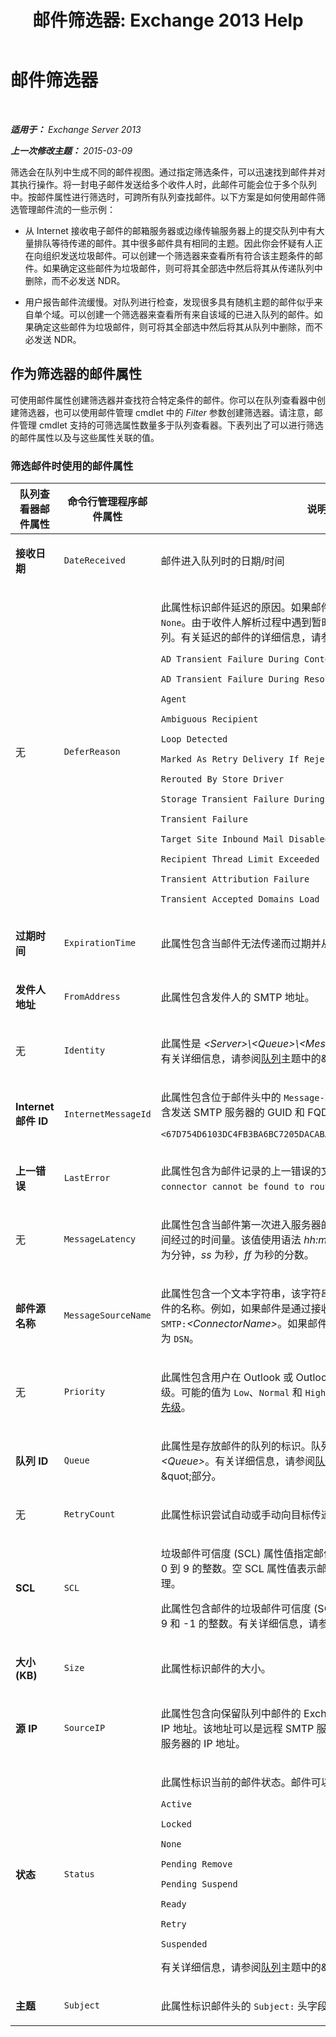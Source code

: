 ﻿---
title: '邮件筛选器: Exchange 2013 Help'
TOCTitle: 邮件筛选器
ms:assetid: 8e6187c1-76f0-49da-bc24-2ab57cfb3c2c
ms:mtpsurl: https://technet.microsoft.com/zh-cn/library/Bb123714(v=EXCHG.150)
ms:contentKeyID: 50491013
ms.date: 05/21/2018
mtps_version: v=EXCHG.150
ms.translationtype: MT
---

# 邮件筛选器

 

_**适用于：** Exchange Server 2013_

_**上一次修改主题：** 2015-03-09_

筛选会在队列中生成不同的邮件视图。通过指定筛选条件，可以迅速找到邮件并对其执行操作。将一封电子邮件发送给多个收件人时，此邮件可能会位于多个队列中。按邮件属性进行筛选时，可跨所有队列查找邮件。以下方案是如何使用邮件筛选管理邮件流的一些示例：

  - 从 Internet 接收电子邮件的邮箱服务器或边缘传输服务器上的提交队列中有大量排队等待传递的邮件。其中很多邮件具有相同的主题。因此你会怀疑有人正在向组织发送垃圾邮件。可以创建一个筛选器来查看所有符合该主题条件的邮件。如果确定这些邮件为垃圾邮件，则可将其全部选中然后将其从传递队列中删除，而不必发送 NDR。

  - 用户报告邮件流缓慢。对队列进行检查，发现很多具有随机主题的邮件似乎来自单个域。可以创建一个筛选器来查看所有来自该域的已进入队列的邮件。如果确定这些邮件为垃圾邮件，则可将其全部选中然后将其从队列中删除，而不必发送 NDR。

## 作为筛选器的邮件属性

可使用邮件属性创建筛选器并查找符合特定条件的邮件。你可以在队列查看器中创建筛选器，也可以使用邮件管理 cmdlet 中的 *Filter* 参数创建筛选器。请注意，邮件管理 cmdlet 支持的可筛选属性数量多于队列查看器。下表列出了可以进行筛选的邮件属性以及与这些属性关联的值。

### 筛选邮件时使用的邮件属性

<table>
<colgroup>
<col style="width: 33%" />
<col style="width: 33%" />
<col style="width: 33%" />
</colgroup>
<thead>
<tr class="header">
<th>队列查看器邮件属性</th>
<th>命令行管理程序邮件属性</th>
<th>说明</th>
</tr>
</thead>
<tbody>
<tr class="odd">
<td><p><strong>接收日期</strong></p></td>
<td><p><code>DateReceived</code></p></td>
<td><p>邮件进入队列时的日期/时间</p></td>
</tr>
<tr class="even">
<td><p>无</p></td>
<td><p><code>DeferReason</code></p></td>
<td><p>此属性标识邮件延迟的原因。如果邮件未延迟，则此属性的值为 <code>None</code>。由于收件人解析过程中遇到暂时错误，延迟的邮件返回到提交队列。有关延迟的邮件的详细信息，请参阅<a href="recipient-resolution-exchange-2013-help.md">收件人解析</a>。可能的值是：</p>
<p><code>AD Transient Failure During Content Conversion</code></p>
<p><code>AD Transient Failure During Resolve</code></p>
<p><code>Agent</code></p>
<p><code>Ambiguous Recipient</code></p>
<p><code>Loop Detected</code></p>
<p><code>Marked As Retry Delivery If Rejected</code></p>
<p><code>Rerouted By Store Driver</code></p>
<p><code>Storage Transient Failure During Content Conversion</code></p>
<p><code>Transient Failure</code></p>
<p><code>Target Site Inbound Mail Disabled</code></p>
<p><code>Recipient Thread Limit Exceeded</code></p>
<p><code>Transient Attribution Failure</code></p>
<p><code>Transient Accepted Domains Load Failure</code></p></td>
</tr>
<tr class="odd">
<td><p><strong>过期时间</strong></p></td>
<td><p><code>ExpirationTime</code></p></td>
<td><p>此属性包含当邮件无法传递而过期并从队列中删除时的日期/时间。</p></td>
</tr>
<tr class="even">
<td><p><strong>发件人地址</strong></p></td>
<td><p><code>FromAddress</code></p></td>
<td><p>此属性包含发件人的 SMTP 地址。</p></td>
</tr>
<tr class="odd">
<td><p>无</p></td>
<td><p><code>Identity</code></p></td>
<td><p>此属性是 <em>&lt;Server&gt;\&lt;Queue&gt;\&lt;MessageInteger&gt;</em> 形式的邮件标识。有关详细信息，请参阅<a href="queues-exchange-2013-help.md">队列</a>主题中的&amp;quot;邮件标识&amp;quot;部分。</p></td>
</tr>
<tr class="even">
<td><p><strong>Internet 邮件 ID</strong></p></td>
<td><p><code>InternetMessageId</code></p></td>
<td><p>此属性包含位于邮件头中的 <code>Message-ID:</code> 标头字段的值。该值表示为包含发送 SMTP 服务器的 GUID 和 FQDN 的电子邮件地址。例如：</p>
<p><code>&lt;67D754D6103DC4FB3BA6BC7205DACABA61231@mailbox01.contoso.com&gt;</code></p></td>
</tr>
<tr class="odd">
<td><p><strong>上一错误</strong></p></td>
<td><p><code>LastError</code></p></td>
<td><p>此属性包含为邮件记录的上一错误的文本。例如，<code>A matching connector cannot be found to route the external recipient</code>。</p></td>
</tr>
<tr class="even">
<td><p>无</p></td>
<td><p><code>MessageLatency</code></p></td>
<td><p>此属性包含当邮件第一次进入服务器的提交队列时与邮件放入队列时之间经过的时间量。该值使用语法 <em>hh:mm:ss.ff</em>，其中 <em>hh</em> 为小时，<em>mm</em> 为分钟，<em>ss</em> 为秒，<em>ff</em> 为秒的分数。</p></td>
</tr>
<tr class="odd">
<td><p><strong>邮件源名称</strong></p></td>
<td><p><code>MessageSourceName</code></p></td>
<td><p>此属性包含一个文本字符串，该字符串指示将邮件提交到队列的传输组件的名称。例如，如果邮件是通过接收连接器传入的，则该值为：<code>SMTP:</code><em>&lt;ConnectorName&gt;</em>。如果邮件是传递状态通知 (DSN)，则该值为 <code>DSN</code>。</p></td>
</tr>
<tr class="even">
<td><p>无</p></td>
<td><p><code>Priority</code></p></td>
<td><p>此属性包含用户在 Outlook 或 Outlook Web App 中分配的邮件优先级。可能的值为 <code>Low</code>、<code>Normal</code> 和 <code>High</code>。有关详细信息，请参阅<a href="priority-queuing-exchange-2013-help.md">排队优先级</a>。</p></td>
</tr>
<tr class="odd">
<td><p><strong>队列 ID</strong></p></td>
<td><p><code>Queue</code></p></td>
<td><p>此属性是存放邮件的队列的标识。队列标识使用语法 <em>&lt;Server&gt;\&lt;Queue&gt;</em>。有关详细信息，请参阅<a href="queues-exchange-2013-help.md">队列</a>主题中的&amp;quot;队列标识&amp;quot;部分。</p></td>
</tr>
<tr class="even">
<td><p>无</p></td>
<td><p><code>RetryCount</code></p></td>
<td><p>此属性标识尝试自动或手动向目标传递邮件的次数。</p></td>
</tr>
<tr class="odd">
<td><p><strong>SCL</strong></p></td>
<td><p><code>SCL</code></p></td>
<td><p>垃圾邮件可信度 (SCL) 属性值指定邮件的 SCL。有效的 SCL 条目是从 0 到 9 的整数。空 SCL 属性值表示邮件尚未经过内容筛选器代理的处理。</p>
<p>此属性包含邮件的垃圾邮件可信度 (SCL) 值。有效 SCL 条目为从 0 到 9 和 -1 的整数。有关详细信息，请参阅<a href="spam-confidence-level-threshold-exchange-2013-help.md">垃圾邮件可信度阈值</a>。</p></td>
</tr>
<tr class="even">
<td><p><strong>大小 (KB)</strong></p></td>
<td><p><code>Size</code></p></td>
<td><p>此属性标识邮件的大小。</p></td>
</tr>
<tr class="odd">
<td><p><strong>源 IP</strong></p></td>
<td><p><code>SourceIP</code></p></td>
<td><p>此属性包含向保留队列中邮件的 Exchange 服务器提交邮件的服务器的 IP 地址。该地址可以是远程 SMTP 服务器的 IP 地址或本地 Exchange 服务器的 IP 地址。</p></td>
</tr>
<tr class="even">
<td><p><strong>状态</strong></p></td>
<td><p><code>Status</code></p></td>
<td><p>此属性标识当前的邮件状态。邮件可以具有下列状态值之一：</p>
<p><code>Active</code></p>
<p><code>Locked</code></p>
<p><code>None</code></p>
<p><code>Pending Remove</code></p>
<p><code>Pending Suspend</code></p>
<p><code>Ready</code></p>
<p><code>Retry</code></p>
<p><code>Suspended</code></p>
<p>有关详细信息，请参阅<a href="queues-exchange-2013-help.md">队列</a>主题中的&amp;quot;邮件属性&amp;quot;部分。</p></td>
</tr>
<tr class="odd">
<td><p><strong>主题</strong></p></td>
<td><p><code>Subject</code></p></td>
<td><p>此属性标识邮件头的 <code>Subject:</code> 头字段中的邮件主题。</p></td>
</tr>
</tbody>
</table>

